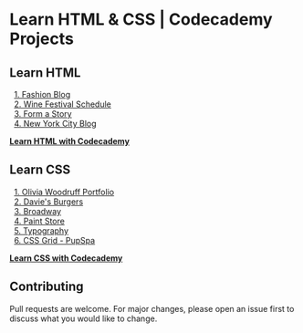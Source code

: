 # Learn HTML & CSS | Codecademy Projects

## Learn HTML
&nbsp;&nbsp;[1. Fashion Blog](https://ivobul.github.io/learn-html-css-codecademy/Fashion%20Blog)<br>
&nbsp;&nbsp;[2. Wine Festival Schedule](https://ivobul.github.io/learn-html-css-codecademy/Wine%20Festival%20Schedule)<br>
&nbsp;&nbsp;[3. Form a Story](https://ivobul.github.io/learn-html-css-codecademy/Form%20a%20Story)<br>
&nbsp;&nbsp;[4. New York City Blog](https://ivobul.github.io/learn-html-css-codecademy/New%20York%20City%20Blog)

**[Learn HTML with Codecademy](https://www.codecademy.com/learn/learn-html)**

## Learn CSS
&nbsp;&nbsp;[1. Olivia Woodruff Portfolio](https://ivobul.github.io/learn-html-css-codecademy/Olivia%20Woodruff%20Portfolio)<br>
&nbsp;&nbsp;[2. Davie's Burgers](https://ivobul.github.io/learn-html-css-codecademy/Davie's%20Burgers)<br>
&nbsp;&nbsp;[3. Broadway](https://ivobul.github.io/learn-html-css-codecademy/Broadway)<br>
&nbsp;&nbsp;[4. Paint Store](https://ivobul.github.io/learn-html-css-codecademy/Paint%20Store)<br>
&nbsp;&nbsp;[5. Typography](https://ivobul.github.io/learn-html-css-codecademy/Typography)<br>
&nbsp;&nbsp;[6. CSS Grid - PupSpa](https://ivobul.github.io/learn-html-css-codecademy/CSS%20Grid%20-%20PupSpa)

**[Learn CSS with Codecademy](https://www.codecademy.com/learn/learn-css)**


## Contributing
Pull requests are welcome. For major changes, please open an issue first to discuss what you would like to change.
